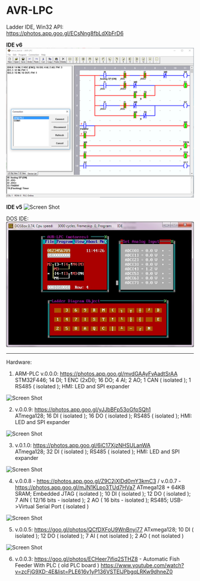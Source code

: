 # AVR-LPC

Ladder IDE, Win32 API:<br>
https://photos.app.goo.gl/ECsNng8fbLdXbFrD6<br>

**IDE v6**
![Screen Shot](https://raw.githubusercontent.com/SimeonSimeonovIvanov/AVR-LPC/master/IDE/Windows/v6/ARM_PLC_IDE_V6_9.png)<br>

**IDE v5**
![Screen Shot](https://lh3.googleusercontent.com/i4vTtbMWcvufEfyPBXmEqtodp0uiaY80SN7nO53SizIuQGnKfskF3hOMWklSdp-E9tZwQFcahZGzqjpb_negQXEel_Ek9y2Q-xKqGe8nZFe8iSiKAYTuJJ7f9EiFlDz4nAfxZh-JwOHoanxEeHOk7S4ZBlITvbNXki2caGARQPg28cYvAEWLrhYlO4jIVNJ1u0FXz1XzlYSx5J1nXS0mtQefo2IzwadqRC1u_vziupT0Fe9qfGVQymvKK7zWInEjUshE4K-GbRTxpQTgDNWyImrhoL-DvrHVt9qu0Y4xG-VIqXxZ6ZS2KfvSQ15kddukfKs1x3Umb0xTVf33TF89o58FlunZHBvR9EITT13Ke3G6lsoOTQucqT8j5edNBI36gCUnRdn_JUaBjpc0gUciYcsNhvxmZmprITA2JZy_EWPfu068hc5PoFiTwgy0iZJXFJSkIwXAnYqA-47TTX1yOKnD8mORU91LtUfaS21BZ6cKBy90R5g3Xqo5Dhas0RXXaBC50P27vzN_nIzyAqwT7hCGoi_vgtFjF9wg21gcbyKm32ok7xzMjWMYUnwNmgpBeP_kCsKuX9ciPE-7k_tFMjQ3KHqqqXUdNO-jP6QrDGqhsa9yDcIrxGYuBZaT6ap04sALycBCSXbvSZi34mFChnCc2Mh-XZ1IBcmd_d-aqqKrzepfpWOf5bohYNa00gZUgcmnZ9ve4pHbMm3vKQ=w1024-h768-no)<br>

DOS IDE:<br>
![Screen Shot](https://raw.githubusercontent.com/SimeonSimeonovIvanov/DOS-Window-Manager/master/LD_EDIT.jpg)<br>

--------------------------------------------------------------------------------------------------------------------------------

Hardware:

1) ARM-PLC v.0.0.0: https://photos.app.goo.gl/mvdGAAyFvAadtSrAA<br>
STM32F446; 14 DI; 1 ENC (2xDI); 16 DO;  4 AI; 2 AO; 1 CAN ( isolated ); 1 RS485 ( isolated ); HMI: LED and SPI expander

![Screen Shot](https://lh3.googleusercontent.com/FQr5hSMQqp2i_nwhZKglB-SCWpj6r-qX7r7Q-jVdQKx1wFxZURQ0LDfvRpwgbzK7AezVR70dovUALOiyYdSaQdRBpPOx6JCb9xz4_ndkZiJmi8XbgmQ-WjyfjlQAHrFRKiS7UnRj_CbJssxmr5eg0EEhBxSKmjMiBg2zKSS8P3ATYrBTvbpViYRgtGKj5QlCZZjyD9ScpvY4FDGCGil1Sb-6eX8CO8l0C6VeFSGm7OiOaXqTXsDchaM6RdHQqhylD7Uk00mR2uB2leGAh-q0sIrtt1sxoxXXHavIsso08paLcmGM9lJf2Uat_KCfaf1A-nRmuqkovf-DfAxXIsaxU2MX1tLXxuGsB5eTdPxSNFqCBNdGBufq8bOw_9vdApEsZAsFDiLaFeLALUHZghp6UFyEnEjwLvs3e3_Zl-lGCt0ZsyLLgWpn--r34cKRKdE6P0K6tCAj21HBDitseeUqJIz1y34NHpt3h4dx6ibffw_JBpOprTipTyqvX-h1TfCzgt282_tuwkoHDuVmOlGEFWLBVwruuwEpkjAua0YFZuJUQgwd0euoz18P0KaYdRVtb8VqcAbrfiR4UP-ntGKC2axnFQCS70RUQQSqDlgG6A2FKZyl46vnNec2B9yH7uwxgMq-G3u71GumZ0rcL7kVYlr5s9O92WPzA0AdFMkzMqTpHXiWKPyfG_nYkwqLQjtkabRqcgsge1y6PJg5DPoFjuGOGBpug6Gt3L7NgJC2EyCIA89fEPXr4og=w1684-h947-no)

2) v.0.0.9: https://photos.app.goo.gl/yJJbBFp53oGfpSQh1<br>
ATmega128; 16 DI ( isolated ); 16 DO ( isolated ); RS485 ( isolated ); HMI: LED and SPI expander

![Screen Shot](https://lh3.googleusercontent.com/kVyHbxGsG4IzdlXVnGyCS1j1SPNN2gSp2w5qG455mBflZe69VZ90f4dho-pRgDI4RW-WO7sNSD0PA6l9do6jwlTGMlJhjrFqmtGLVl0L7OKdVmlS1hUvMp5UErSR4JhdYPISv_PNqIgiKox0XVzBw8EZ7-jx16h1NW3iT_nPY1xiqNniwc89wKzbxZRKcLj5h2DjiNvk5-GohhfvxFCR_8cfDXsANQNsZXoPS-Z8gEUZxeFmJY_rzItQeCycXFM5ls0ow7dgR_BRNVyNoZfPOKlhejJU1QRWh1-g8W_fTmTY0n6tHFR3j6xM-jQeUEWTfNBxXF4H_o8lz3L8TM1-vSQ1pOI_n1YNMBFWyIVJFf4ubM3pSUGnSZgbqweA_CQeBWVz4MsxgcPIX-4kRuuilUlMyGZgdFP4mjm7fjH_Tk0QxGYKdCy2wqencirMKmQk6-tsGD7NkZaqf2XcG1kffGshzfZ1XJD49keckLIjpWXfXUhnKvIRGEp5hoC5n3ZROB8T50qILa58JGQoJRdRaIsu7YPPqU-pPDM4LsFTu18Usy6oLfnXjmQoUIDN1e7Le5Je8bFh595vo19r7XV7ayXnB5S4uzct6bSR5yaPeH4J0munu55lEtQWHPFF1VHGW8A00PJZQn7bw1UpOhB-dkzc4UadcWeyCPasL9YqH--1C4BFVOYYQ3YH9M561d1y57ttRbnHBt73Nr5aCpxWzmYjX1i6Dr41H8MaZZtzhxD159M=w1375-h774-no)<br>

3) v.0.1.0: https://photos.app.goo.gl/6iC17XjzNHSULanWA<br>
ATmega128; 32 DI ( isolated ); RS485 ( isolated ); HMI: LED and SPI expander

![Screen Shot](https://lh3.googleusercontent.com/OzEl-yrtWVlj1PB5MuoKFS6b4SZ66YS6gCqzX56oWE0lESGWPlYt3V_fz-cltTzUgdABo3lM2OgTONHgAs62rUD7gYELFHMJWC5DPY2WDuDx00NfmaOz2tmeLVn8EhmkOAxU5OHWcLwGpHDNTSPSn2FXaa3rmM3jF_wFndYPbudBBEZgMxnT8EZW8uytBHeSTcelpBfC24q9lfUsw4_vkdY2ZL2jNodVwB0KuzgWaXwWipQA3WTayW5-D6vgflpLRwGuxvP-pD5mi7LcbB9gwDUf8HV8PEnCllVh8b4F7dkz6PC2mONrfeGJeK-Apmh8Bv5mT4Gc6mk-n2yvFpd2qw0qRZwZerYAICaLpLlGBujsDhyf_0EAJFa-vsAfCK2MuNCmzVy8Y1lDeCxtx5ocOs-dPhKBchpbA9ey8R_tWcOdJoLARiN7RYQzGh0BMvfcTGlD9MpO_-MRLDO31qDdNYmMowa8uzA-3SaLv6V0kzNXD_UQvmc4tgkbOT0xpasZHmHDBXxivwOPFFMv-FKepdgmUIxF_kdxyKVhHfAgoSbLt-QC8GtKQ8T4M3PbNJea8bbAODpg_psPl8ZPPwPD1tASFA2uzmUEPqClRX6cUOjY8EBJT3LfBa5HT2uwqBTE-RBifvRmcRrC6fimldoaguRl2-FWDu3Ozcb5a2_zAPdnnk_wYGYCzO2IbdQBmQq94pJK6HgQtrulH0LI_xkmHD3I0bSFdClcMNz1xumX1IkGzuM=w1375-h774-no)<br>

4) v.0.0.8 - https://photos.app.goo.gl/Z9C2jXlDd0mY3kmC3 / v.0.0.7 - https://photos.app.goo.gl/mJN1KLpo3TUd7HVa7
ATmega128 + 64KB SRAM; Embedded JTAG ( isolated ); 10 DI ( isolated ); 12 DO ( isolated ); 7 AIN ( 12/16 bits - isolated ); 2 AO ( 16 bits - isolated ); RS485; USB->Virtual Serial Port ( isolated )

![Screen Shot](https://lh3.googleusercontent.com/MFSm0rBE19Bkr6n2bQHMvwQDbrM88FVj6mi0oa1zPS12Zd1XVF8ZQhruDUSjj5ge2i3OTbsoyuJ5pJxQHAq7EGBXzrQ4npnA8TN-FYfQfRKF62vvIBu4lyrC2G8nLSsmaurKJ1AL63Wg1E1u6Kg3UWoYp94jPsGx7les2hHFN3h3157JmJn5emWt22zctwKuoiE0V9xlOegWnj1ZXh1caGQrHgmIB71cJP5h5bv6GbUMtQOyog8yz-kyPxy6S1MSCEX3xZZd2DP3gMVxeqpYgEInoQCW46HcGxgobg6J1JtNPG9Mr0FF1X2HbV9_R4C18u7d79Yfyb3AA3Et6dBWuwuHb6t0_V642tU-ff1alBq7FMpWoHSRmcBQUOWKGdH6yLo9GPd5a6_MH5jhhh1k1tBZsirvQleJ-DsP7VeRJrk1xcb6bAeKfSAkZEBqKm1ocxiBcHBjITTk1qyKYHBStECvgf2gY_nwudwcKR1mjJkGn3jowyLHPw2lpwmPAaV01omhRaxvsUOJZVKyXMBjsAh7KeoQ96FOYFMiptYe5jJ_jfvoDCd9T5MqHaiGrkpl_iI-xwXtU2jDASB8Gn-R2UnQ2w_Rtigq0nLZ0SZAssacPhLRZoJIKJGVcrtYlD7ufrOkX--KG2rIyONl5E1QoSHCeUc5887MFwnXQw65MT8F-75f9HV4q8AauVMvqUo2ONeTQtFoZeSWpo4YIw=w1560-h878-no)<br>

5) v.0.0.5: https://goo.gl/photos/QCfDXFoU9WnBnyi77
ATxmega128; 10 DI ( isolated ); 12 DO ( isolated ); 7 AI ( not isolated ); 2 AO ( not isolated )

![Screen Shot](https://lh3.googleusercontent.com/CrdKOV2Exipbm48BkSPXY6QQhLZtKpu2Nv74_5UNym-NVNAPvjKg5PgMn0AcWso0ZyiwsN57_bQ84GkdWwb7Ry0Kp0wBErN_FqKzjVGy-RkI7oBeXEOX3lbk3L_sag4jpUtL6XL_7z4-2A9JB4nJ5N8eDOMvSsk_vyZd-QJAPM5tTXT8s0LB6l4LfTdwNbY4EcXigg_OVyJis-DMLxeYNSsxG71GUVcQLt-kU4s7OCiboMgQa-1HW34-17OXkidpmwVVyQGjMnnico8W84CT-oo5ifHH2OV12lPdnzk2QDA6Ba1MxgiPPNiL1AI4Ddw0ljuSeHRd1PAAe2h5Cw0Efa_bCrpdjatL50HknVmisk_Wq6wLsi8mJ-jFOiaZLpNb5acmandOS_44eTYfF3-8xoIYWwwaDky8cjSWrsGdJf1P9RwySioCeaTY87fkwPZVjsMt1DcwxTHguXf6UCBtERuYttkovSb-Ckyd_fub_5rKGNKd0IgqTBM0CnrZewAAi1zjdYNrlUwyCQrIC86EkA8U6nLzsmn01w6f9noMxi2UR4sf2xdNYlnZcsSEp5dKILmzpsBXSmpW_2QIB7F6HR-KGu1ZCRFI4cNlldwq2drFFrrZwLv2LV2JxLXRwX_oVj0be-cMNpRJQaFIlBKRKDWSeZE7CKjhLEl93wqukypxnhAkh95ftAy5ptpu-THbBEzlBj6zKCZNJKpOcA=w800-h600-no)<br>

6) v.0.0.3: https://goo.gl/photos/ECHeer7ifiq2STHZ8 - Automatic Fish Feeder With PLC ( old PLC board )
https://www.youtube.com/watch?v=zcFjG9XD-4E&list=PLE616v1yP136VSTElJPbgqLRKw9dhneZ0

